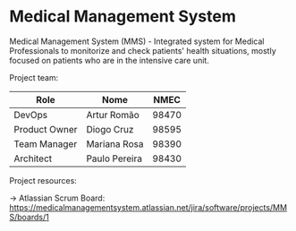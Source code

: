 # Medical Management System
Medical Management System (MMS) - Integrated system for Medical Professionals to monitorize and check patients' health situations, mostly focused on patients who are in the intensive care unit.

Project team:

| Role          | Nome          | NMEC  |
| ------------- | ------------- | ----- |
| DevOps        | Artur Romão   | 98470 |
| Product Owner | Diogo Cruz    | 98595 |
| Team Manager  | Mariana Rosa  | 98390 |
| Architect     | Paulo Pereira | 98430 |


Project resources:

-> Atlassian Scrum Board: https://medicalmanagementsystem.atlassian.net/jira/software/projects/MMS/boards/1


